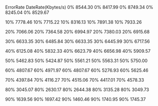 ErrorRate   DateRate(Kbytes/s)
0%          8544.30
0%          8417.99
0%          8749.34
0%          8245.04
0%          8529.67

10%         7778.46
10%         7715.22
10%         8316.13
10%         7891.38
10%         7933.26

20%         7066.06
20%         7364.58
20%         6994.97
20%         7380.03
20%         6915.68

30%         6633.35
30%         6485.84
30%         6633.35
30%         6445.99
30%         6717.56

40%         6125.08
40%         5832.33
40%         6623.79
40%         6656.98
40%         5909.57

50%         5462.83
50%         5424.87
50%         5561.21
50%         5563.31
50%         5750.00

60%         4807.67
60%         4971.97
60%         4807.67
60%         5276.93
60%         5625.46

70%         4397.84
70%         4116.27
70%         4515.06
70%         4417.01
70%         4578.33

80%         3045.07
80%         2630.17
80%         2644.38
80%         3135.28
80%         3049.73

90%         1639.56
90%         1697.42
90%         1460.46
90%         1740.95
90%         1745.37
